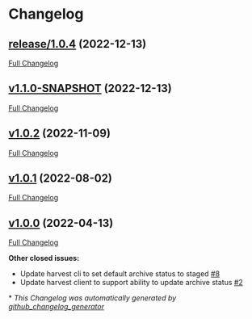# Changelog

## [release/1.0.4](https://github.com/NASA-PDS/registry-harvest-cli/tree/release/1.0.4) (2022-12-13)

[Full Changelog](https://github.com/NASA-PDS/registry-harvest-cli/compare/v1.1.0-SNAPSHOT...release/1.0.4)

## [v1.1.0-SNAPSHOT](https://github.com/NASA-PDS/registry-harvest-cli/tree/v1.1.0-SNAPSHOT) (2022-12-13)

[Full Changelog](https://github.com/NASA-PDS/registry-harvest-cli/compare/v1.0.2...v1.1.0-SNAPSHOT)

## [v1.0.2](https://github.com/NASA-PDS/registry-harvest-cli/tree/v1.0.2) (2022-11-09)

[Full Changelog](https://github.com/NASA-PDS/registry-harvest-cli/compare/v1.0.1...v1.0.2)

## [v1.0.1](https://github.com/NASA-PDS/registry-harvest-cli/tree/v1.0.1) (2022-08-02)

[Full Changelog](https://github.com/NASA-PDS/registry-harvest-cli/compare/v1.0.0...v1.0.1)

## [v1.0.0](https://github.com/NASA-PDS/registry-harvest-cli/tree/v1.0.0) (2022-04-13)

[Full Changelog](https://github.com/NASA-PDS/registry-harvest-cli/compare/f21d28932d4e224d97686ac49fc2e4620a8c93fa...v1.0.0)

**Other closed issues:**

- Update harvest cli to set default archive status to staged [\#8](https://github.com/NASA-PDS/registry-harvest-cli/issues/8)
- Update harvest client to support ability to update archive status [\#2](https://github.com/NASA-PDS/registry-harvest-cli/issues/2)



\* *This Changelog was automatically generated by [github_changelog_generator](https://github.com/github-changelog-generator/github-changelog-generator)*
